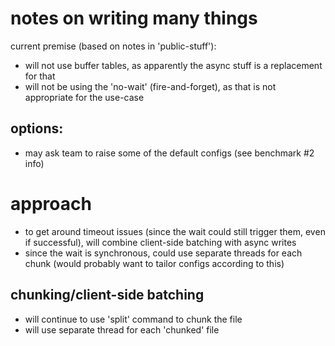 # notes on writing many things

current premise (based on notes in 'public-stuff'):
* will not use buffer tables, as apparently the async stuff is a replacement for that
* will not be using the 'no-wait' (fire-and-forget), as that is not appropriate for the use-case

## options:
* may ask team to raise some of the default configs (see benchmark #2 info)

# approach
* to get around timeout issues (since the wait could still trigger them, even if successful), will combine client-side batching with async writes
* since the wait is synchronous, could use separate threads for each chunk (would probably want to tailor configs according to this)

## chunking/client-side batching

* will continue to use 'split' command to chunk the file
* will use separate thread for each 'chunked' file